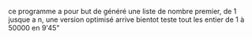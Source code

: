 ce programme a pour but de généré une liste de nombre premier, de 1 jusque a n, une version optimisé arrive bientot
teste tout les entier de 1 à 50000 en 9'45"
